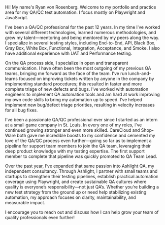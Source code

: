 Hi! My name's Ryan von Rosenberg. Welcome to my portfolio and practice area for my QA/QC test automation. I focus mostly on Playwright and JavaScript.

I've been a QA/QC professional for the past 12 years. In my time I've worked with several different technologies, learned numerous methodologies, and grew my talent—mentoring and being mentored by my peers along the way. I specialize in several testing styles, including End-to-End, API, Black Box, Gray Box, White Box, Functional, Integration, Acceptance, and Smoke. I also have additional experience with UAT and Performance testing.

On the QA process side, I specialize in open and transparent communication. I have often been the most outgoing of my previous QA teams, bringing me forward as the face of the team. I’ve run lunch-and-learns focused on improving tickets written by anyone in the company by implementing standard procedures; this resulted in faster and more complete triage of new defects and bugs. I’ve worked with automation engineers to implement QA automation tools and am hard at work improving my own code skills to bring my automation up to speed. I’ve helped implement new bug/defect triage priorities, resulting in velocity increases for all bug fixes.

I've been a passionate QA/QC professional ever since I started as an intern at a small game company in St. Louis. In every one of my roles, I've continued growing stronger and even more skilled. CareCloud and Shop-Ware both gave me incredible boosts to my confidence and cemented my love of the QA/QC process even further—going so far as to implement a pipeline for support team members to join the QA team, leveraging their deep product knowledge with my testing expertise. The first support member to complete that pipeline was quickly promoted to QA Team Lead.

Over the past year, I’ve expanded that same passion into Ashlight QA, my independent consultancy. Through Ashlight, I partner with small teams and startups to strengthen their testing pipelines, establish practical automation coverage using Playwright, and create sustainable QA cultures where quality is everyone’s responsibility—not just QA’s. Whether you’re building a new test strategy from the ground up or need help stabilizing existing automation, my approach focuses on clarity, maintainability, and measurable impact.

I encourage you to reach out and discuss how I can help grow your team of quality professionals even further!
